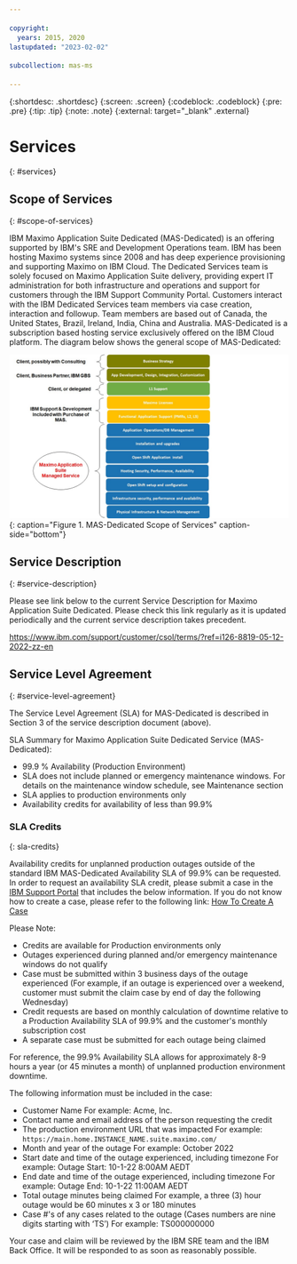 ```yaml
---

copyright:
  years: 2015, 2020
lastupdated: "2023-02-02"

subcollection: mas-ms

---
```


{:shortdesc: .shortdesc}
{:screen: .screen}
{:codeblock: .codeblock}
{:pre: .pre}
{:tip: .tip}
{:note: .note}
{:external: target="_blank" .external}

# Services
{: #services}

## Scope of Services
{: #scope-of-services}

IBM Maximo Application Suite Dedicated (MAS-Dedicated) is an offering supported by IBM's SRE and Development Operations team. IBM has been hosting Maximo systems since 2008 and has deep experience provisioning and supporting Maximo on IBM Cloud. The Dedicated Services team is solely focused on Maximo Application Suite delivery, providing expert IT administration for both infrastructure and operations and support for customers through the IBM Support Community Portal. Customers interact with the IBM Dedicated Services team members via case creation, interaction and followup. Team members are based out of Canada, the United States, Brazil, Ireland, India, China and Australia. MAS-Dedicated is a subscription based hosting service exclusively offered on the IBM Cloud platform. The diagram below shows the general scope of MAS-Dedicated:


![Enter image alt text right here.](images/MAS-MS-Scope-of-Services.jpg "MAS-Dedicated Scope of Services"){: caption="Figure 1. MAS-Dedicated Scope of Services" caption-side="bottom"}

## Service Description
{: #service-description}

Please see link below to the current Service Description for Maximo Application Suite Dedicated. Please check this link regularly as it is updated periodically and the current service description takes precedent.

https://www.ibm.com/support/customer/csol/terms/?ref=i126-8819-05-12-2022-zz-en

## Service Level Agreement
{: #service-level-agreement}

The Service Level Agreement (SLA) for MAS-Dedicated is described in Section 3 of the service description document (above).

SLA Summary for Maximo Application Suite Dedicated Service (MAS-Dedicated):

* 99.9 % Availability (Production Environment)
* SLA does not include planned or emergency maintenance windows. For details on the maintenance window schedule, see Maintenance section
* SLA applies to production environments only
* Availability credits for availability of less than 99.9%

### SLA Credits
{: sla-credits}

Availability credits for unplanned production outages outside of the standard IBM MAS-Dedicated Availability SLA of 99.9% can be requested. In order to request an availability SLA credit, please submit a case in the [IBM Support Portal](https://www.ibm.com/mysupport) that includes the below information. If you do not know how to create a case, please refer to the following link: [How To Create A Case](/docs/mas-ms?topic=mas-ms-getting-started-with-ibm-maximo-application-suite-dedicated#how-to-create-a-case)

Please Note:

* Credits are available for Production environments only
* Outages experienced during planned and/or emergency maintenance windows do not qualify
* Case must be submitted within 3 business days of the outage experienced
   (For example, if an outage is experienced over a weekend, customer must submit the claim case by end of day the following Wednesday)
* Credit requests are based on monthly calculation of downtime relative to a Production Availability SLA of 99.9% and the customer's monthly subscription cost
* A separate case must be submitted for each outage being claimed

For reference, the 99.9% Availability SLA allows for approximately 8-9 hours a year (or 45 minutes a month) of unplanned production environment downtime.

The following information must be included in the case:

* Customer Name
   For example: Acme, Inc.
* Contact name and email address of the person requesting the credit
* The production environment URL that was impacted
   For example: `https://main.home.INSTANCE_NAME.suite.maximo.com/`
* Month and year of the outage
   For example: October 2022
* Start date and time of the outage experienced, including timezone
   For example: Outage Start: 10-1-22 8:00AM AEDT
* End date and time of the outage experienced, including timezone
   For example: Outage End: 10-1-22 11:00AM AEDT
* Total outage minutes being claimed
   For example, a three (3) hour outage would be 60 minutes x 3 or 180 minutes
* Case #'s of any cases related to the outage (Cases numbers are nine digits starting with ‘TS’)
   For example: TS000000000

Your case and claim will be reviewed by the IBM SRE team and the IBM Back Office. It will be responded to as soon as reasonably possible.
